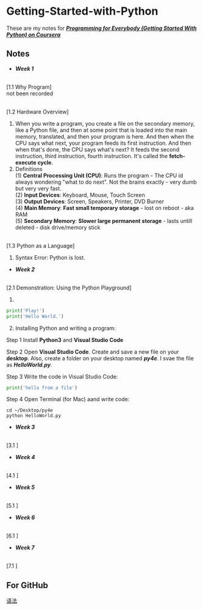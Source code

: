 # Getting-Started-with-Python

These are my notes for [**_Programming for Everybody (Getting Started With Python) on Coursera_**](https://www.coursera.org/)

## Notes
* **_Week 1_**

<br> [1.1 Why Program]
<br> not been recorded

<br> [1.2 Hardware Overview]
1. When you write a program, you create a file on the secondary memory, like a Python file, and then at some point that is loaded into the main memory, translated, and then your program is here. And then when the CPU says what next, your program feeds its first instruction. And then when that's done, the CPU says what's next? It feeds the second instruction, third instruction, fourth instruction. It's called the **fetch-execute cycle**.
2. Definitions
<br> (1) **Central Processing Unit (CPU)**: Runs the program - The CPU id always wondering "what to do next". Not the brains exactly - very dumb but very very fast.
<br> (2) **Input Devices**: Keyboard, Mouse, Touch Screen
<br> (3) **Output Devices**: Screen, Speakers, Printer, DVD Burner
<br> (4) **Main Memory**: **Fast small temporary storage** - lost on reboot - aka RAM
<br> (5) **Secondary Memory**: **Slower large permanent storage** - lasts untill deleted - disk drive/memory stick

<br> [1.3 Python as a Language]
1. Syntax Error: Python is lost.


* **_Week 2_**

<br> [2.1 Demonstration: Using the Python Playground]

1.
```python
print('Play!')
print('Hello World.')
```
2. Installing Python and writing a program:

Step 1 Install **Python3** and **Visual Studio Code**

Step 2 
Open **Visual Studio Code**. 
Create and save a new file on your **desktop**. 
Also, create a folder on your desktop named **_py4e_**.
I svae the file as **_HelloWorld.py_**.

Step 3 Write the code in Visual Studio Code:
```python
print('hello from a file')
```
Step 4 Open Terminal (for Mac) aand write code:
  ```
cd ~/Desktop/py4e
python HelloWorld.py
```





* **_Week 3_**

<br> [3.1 ]


* **_Week 4_**

<br> [4.1 ]


* **_Week 5_**

<br> [5.1 ]


* **_Week 6_**

<br> [6.1 ]


* **_Week 7_**

<br> [7.1 ]


## For GitHub
[语法](https://github.com/adam-p/markdown-here/wiki/Markdown-Cheatsheet)



